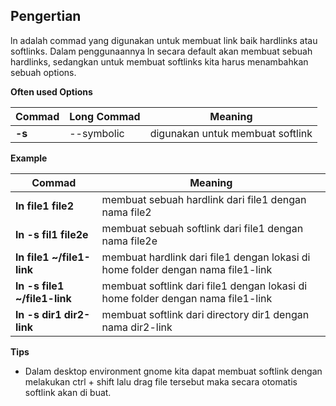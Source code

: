 ## Pengertian

ln adalah commad yang digunakan untuk membuat link baik hardlinks atau softlinks. Dalam penggunaannya ln secara default akan membuat sebuah hardlinks, sedangkan untuk membuat softlinks kita harus menambahkan sebuah options.

**Often used Options**

Commad | Long Commad | Meaning
--- | --- | ---
**-s** | --symbolic | digunakan untuk membuat softlink

**Example**

Commad | Meaning
--- | ---
**ln file1 file2** | membuat sebuah hardlink dari file1 dengan nama file2
**ln -s fil1 file2e** | membuat sebuah softlink dari file1 dengan nama file2e
**ln file1 ~/file1-link** | membuat hardlink dari file1 dengan lokasi di home folder dengan nama file1-link
**ln -s file1 ~/file1-link** | membuat softlink dari file1 dengan lokasi di home folder dengan nama file1-link
**ln -s dir1 dir2-link** | membuat softlink dari directory dir1 dengan nama dir2-link

**Tips**

- Dalam desktop environment gnome kita dapat membuat softlink dengan melakukan ctrl + shift lalu drag file tersebut maka secara otomatis softlink akan di buat.